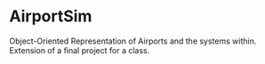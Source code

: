 # AirportSim
Object-Oriented Representation of Airports and the systems within. Extension of a final project for a class. 
